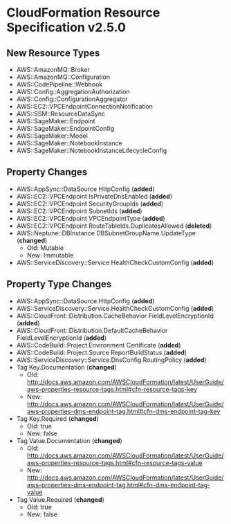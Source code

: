 # CloudFormation Resource Specification v2.5.0

## New Resource Types

* AWS::AmazonMQ::Broker
* AWS::AmazonMQ::Configuration
* AWS::CodePipeline::Webhook
* AWS::Config::AggregationAuthorization
* AWS::Config::ConfigurationAggregator
* AWS::EC2::VPCEndpointConnectionNotification
* AWS::SSM::ResourceDataSync
* AWS::SageMaker::Endpoint
* AWS::SageMaker::EndpointConfig
* AWS::SageMaker::Model
* AWS::SageMaker::NotebookInstance
* AWS::SageMaker::NotebookInstanceLifecycleConfig

## Property Changes

* AWS::AppSync::DataSource HttpConfig (__added__)
* AWS::EC2::VPCEndpoint IsPrivateDnsEnabled (__added__)
* AWS::EC2::VPCEndpoint SecurityGroupIds (__added__)
* AWS::EC2::VPCEndpoint SubnetIds (__added__)
* AWS::EC2::VPCEndpoint VPCEndpointType (__added__)
* AWS::EC2::VPCEndpoint RouteTableIds.DuplicatesAllowed (__deleted__)
* AWS::Neptune::DBInstance DBSubnetGroupName.UpdateType (__changed__)
  * Old: Mutable
  * New: Immutable
* AWS::ServiceDiscovery::Service HealthCheckCustomConfig (__added__)

## Property Type Changes

* AWS::AppSync::DataSource.HttpConfig (__added__)
* AWS::ServiceDiscovery::Service.HealthCheckCustomConfig (__added__)
* AWS::CloudFront::Distribution.CacheBehavior FieldLevelEncryptionId (__added__)
* AWS::CloudFront::Distribution.DefaultCacheBehavior FieldLevelEncryptionId (__added__)
* AWS::CodeBuild::Project.Environment Certificate (__added__)
* AWS::CodeBuild::Project.Source ReportBuildStatus (__added__)
* AWS::ServiceDiscovery::Service.DnsConfig RoutingPolicy (__added__)
* Tag Key.Documentation (__changed__)
  * Old: http://docs.aws.amazon.com/AWSCloudFormation/latest/UserGuide/aws-properties-resource-tags.html#cfn-resource-tags-key
  * New: http://docs.aws.amazon.com/AWSCloudFormation/latest/UserGuide/aws-properties-dms-endpoint-tag.html#cfn-dms-endpoint-tag-key
* Tag Key.Required (__changed__)
  * Old: true
  * New: false
* Tag Value.Documentation (__changed__)
  * Old: http://docs.aws.amazon.com/AWSCloudFormation/latest/UserGuide/aws-properties-resource-tags.html#cfn-resource-tags-value
  * New: http://docs.aws.amazon.com/AWSCloudFormation/latest/UserGuide/aws-properties-dms-endpoint-tag.html#cfn-dms-endpoint-tag-value
* Tag Value.Required (__changed__)
  * Old: true
  * New: false

